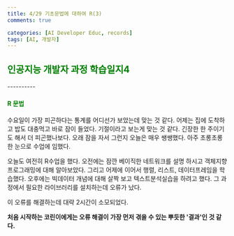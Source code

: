 ```yaml
---
title: 4/29 기초문법에 대하여 R(3)
comments: true

categories: [AI Developer Educ, records]
tags: [AI, 개발자]
---
```


<h2><span style="color:green"> 
인공지능 개발자 과정 학습일지4 </span></h2>
----------

<h4><span style="color:green"> 
R 문법 </span></h4>

수요일이 가장 피곤하다는 통계를 어디선가 보았는데 맞는 것 같다. 어제는 집에 도착하고 밥도 대충먹고 바로 잠이 들었다. 기절이라고 보는게 맞는 것 같다. 긴장한 한 주이기도 해서 더 피곤했나보다. 오래 잠을 자서 그런지 오늘은 매우 쌩쌩했다. 아주 초롱초롱한 눈으로 수업에 임했다. 

오늘도 여전히 R수업을 했다. 오전에는 잠깐 베이직한 네트워크를 설명 하시고 객체지향 프로그래밍에 대해 알아보았다. 그리고 어제에 이어서 행렬, 리스트, 데이터프레임을 학습했다. 오후에는 빅데이터 개념에 대해 살짝 보고 텍스트분석실습을 하려고 했다. 그 과정에서 필요한 라이브러리를 설치하는데 오류가 났다. 

이 오류를 해결하는데 대략 2시간이 소모되었다.

**처음 시작하는 코린이에게는 오류 해결이 가장 먼저 겪을 수 있는 뿌듯한 '결과'인 것 같다.**